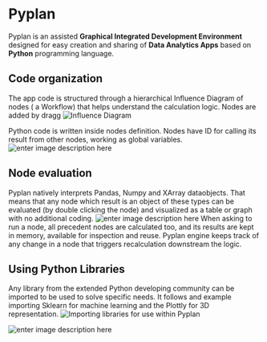 # **Pyplan**
Pyplan is an assisted **Graphical Integrated Development Environment** designed for easy creation and sharing of **Data Analytics Apps** based on **Python** programming language.

## **Code organization**
The app code is structured through a hierarchical Influence Diagram of nodes ( a Workflow) that helps understand the calculation logic. Nodes are added by dragg
![Influence Diagram](http://img.pyplan.org/index_influence_diagram_drag.png)

Python code is written inside nodes definition. Nodes have ID for calling its result from other nodes, working as global variables.
![enter image description here](http://img.pyplan.org/index_node_code.png)

## **Node evaluation**
Pyplan natively interprets Pandas, Numpy and XArray dataobjects. That means that any node which result is an object of these types can be evaluated (by double clicking the node) and visualized as a table or graph with no additional coding.
![enter image description here](http://img.pyplan.org/index_node_result.png)
When asking to run a node, all precedent nodes are calculated too, and its results are kept in memory, available for inspection and reuse. Pyplan engine keeps track of any change in a node that triggers recalculation downstream the logic.

## **Using Python Libraries**
Any library from the extended Python developing community can be imported to be used to solve specific needs.
It follows and example importing Sklearn for machine learning and the Plottly for 3D representation.
![Importing libraries for use within Pyplan](http://img.pyplan.org/index_import_lib.png)

![enter image description here](http://img.pyplan.org/index_plotly_graph.png)


<!--stackedit_data:
eyJoaXN0b3J5IjpbMjEyNjc1ODEwMiwxNzc1NDA4NDAsLTE0OD
M0NzU2MTMsLTE4MDAzMTQ4MjMsMTk3NDQ3MzU4NSwtMTk4Mjgy
NjI1NiwtMjQxMzY5OTM5LC02MzYzNDY0NzgsOTc2ODg4NzYwLD
k3MTI3NTMwNiwxNjk4NjA1MjE0LDE4MjYzODc1MDUsMTE5Mzgy
OTY3MSwxMDI3MzQyNzk2LC0xMjQ2NTI3MjMzLC0xMjU3MTk4Mj
k5LDQ3NjY2MzYwNSwtMTk5NjMzMjA3LC05NDI5NzQzOTEsLTE3
MjM2Mzk0OTZdfQ==
-->